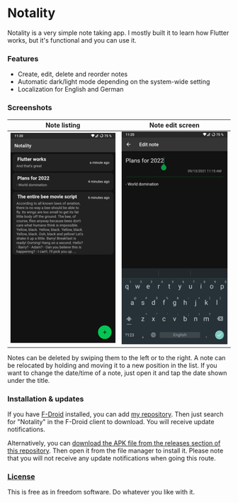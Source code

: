 # Notality
Notality is a very simple note taking app. I mostly built it to learn how Flutter works, but it's functional and you can use it.

### Features
* Create, edit, delete and reorder notes
* Automatic dark/light mode depending on the system-wide setting
* Localization for English and German

### Screenshots
|                       Note listing                        |                      Note edit screen                      |
| :-------------------------------------------------------: | :--------------------------------------------------------: |
| ![Note listing](.github/screenshots/listing.png?raw=true) | ![Mobile Menu](.github/screenshots/note-edit.png?raw=true) |

Notes can be deleted by swiping them to the left or to the right. A note can be relocated by holding and moving it to a new position in the list.
If you want to change the date/time of a note, just open it and tap the date shown under the title.

### Installation & updates
If you have [F-Droid](https://f-droid.org/) installed, you can add [my repository](https://github.com/xarantolus/fdroid). Then just search for "Notality" in the F-Droid client to download. You will receive update notifications.

Alternatively, you can [download the APK file from the releases section of this repository](https://github.com/xarantolus/notality/releases/latest). Then open it from the file manager to install it. Please note that you will not receive any update notifications when going this route.


### [License](LICENSE)
This is free as in freedom software. Do whatever you like with it.
